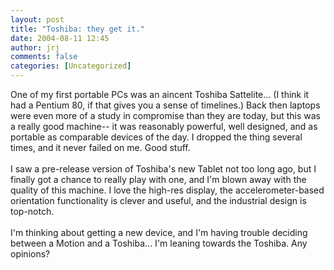 ```yaml
---
layout: post
title: "Toshiba: they get it."
date: 2004-08-11 12:45
author: jrj
comments: false
categories: [Uncategorized]
---
```

One of my first portable PCs was an aincent Toshiba Sattelite... (I think it had a Pentium 80, if that gives you a sense of timelines.) Back then laptops were even more of a study in compromise than they are today, but this was a really good machine-- it was reasonably powerful, well designed, and as portable as comparable devices of the day. I dropped the thing several times, and it never failed on me. Good stuff.<br /><br />I saw a pre-release version of Toshiba's new Tablet not too long ago, but I finally got a chance to really play with one, and I'm blown away with the quality of this machine. I love the high-res display, the accelerometer-based orientation functionality is clever and useful, and the industrial design is top-notch.<br /><br />I'm thinking about getting a new device, and I'm having trouble deciding between a Motion and a Toshiba... I'm leaning towards the Toshiba. Any opinions?
